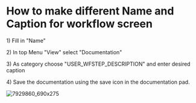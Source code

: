 # How to make different Name and Caption for workflow screen

1\) Fill in "Name"

2\) In top Menu "View" select "Documentation"

3\) As category choose "USER_WFSTEP_DESCRIPTION" and enter desired caption

4\) Save the documentation using the save icon in the documentation pad.

![7929860_690x275](upload://hQoUgFUP0TSrzPI787u7EEE3LaX.png)
